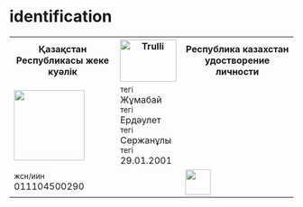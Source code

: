 # identification
<!DOCTYPE html>
<html>
<head>
<style>

table {
  font-family: , sans-serif;
  border-collapse: collapse;
  width: 50%;
  
}

td, th, td {
  border: 1px solid #dddd;
  text-align: left;
  padding: 8px;
  background-color:#dddd;
  
}

tr{
background-color:white;}

</style>
</head>
<body>
<div class="cities">


<table>
  <tr>
    <th>Қазақстан Республикасы жеке куәлік</th>
    <th><img src="http://www.akorda.kz/upload/media/files/c7a888ef1b4daeca68627d9e8e9650ad.png" alt="Trulli" width="100" height="75"></th>
    <th>Республика казахстан удостворение личности</th>
  </tr>
  <tr>
    <td><img src="https://upload.wikimedia.org/wikipedia/commons/8/8b/Valeriy_Konovalyuk_3x4.jpg" width="125" height="125"></td>
    <td><a><small>тегі</small></a><br>
    <a>Жұмабай<a/><br>
    <a><small>тегі</small></a><br>
    <a>Ердәулет</a><br> 
    <a><small>тегі</small></a><br>
    <a>Сержанұлы</a><br>
    <a><small>тегі</small></a><br>
    <a>29.01.2001</a></td>
    <td></td>
  </tr>
  <tr>
    <td><small>жсн/иин </small>011104500290</td>
    <td></td>
    <td><img src="https://avatars.mds.yandex.net/get-zen_doc/16074/pub_5a645af8168a9111b361e9f5_5a645b1b482677d5af74506e/scale_1200" height="45"></td>
  </tr>
</div> 


</body>
</html>
